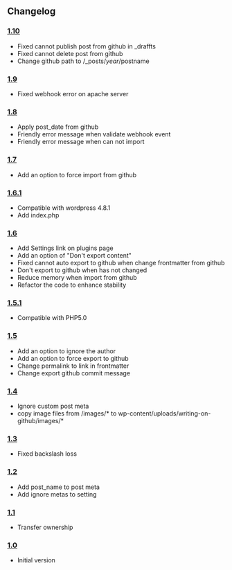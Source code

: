 ## Changelog ##

### [1.10][1.10] ###

* Fixed cannot publish post from github in _draffts
* Fixed cannot delete post from github
* Change github path to /_posts/$year/$postname

### [1.9][1.9] ###

* Fixed webhook error on apache server

### [1.8][1.8] ###

* Apply post_date from github
* Friendly error message when validate webhook event
* Friendly error message when can not import

### [1.7][1.7] ###

* Add an option to force import from github

### [1.6.1][1.6.1] ###

* Compatible with wordpress 4.8.1
* Add index.php

### [1.6][1.6] ###

* Add Settings link on plugins page
* Add an option of "Don't export content"
* Fixed cannot auto export to github when change frontmatter from github
* Don't export to github when has not changed
* Reduce memory when import from github
* Refactor the code to enhance stability

### [1.5.1][1.5.1] ###

* Compatible with PHP5.0

### [1.5][1.5] ###

* Add an option to ignore the author
* Add an option to force export to github
* Change permalink to link in frontmatter
* Change export github commit message

### [1.4][1.4] ###

* Ignore custom post meta
* copy image files from /images/* to wp-content/uploads/writing-on-github/images/*

### [1.3][1.3] ###

* Fixed backslash loss

### [1.2][1.2] ###

* Add post_name to post meta
* Add ignore metas to setting

### [1.1][1.1] ###

* Transfer ownership

### [1.0][1.0] ###

* Initial version



  [1.0]: https://github.com/litefeel/writing-on-github/releases/tag/1.0
  [1.1]: https://github.com/litefeel/writing-on-github/releases/tag/1.1
  [1.2]: https://github.com/litefeel/writing-on-github/releases/tag/1.2
  [1.3]: https://github.com/litefeel/writing-on-github/releases/tag/1.3
  [1.4]: https://github.com/litefeel/writing-on-github/releases/tag/1.4
  [1.5]: https://github.com/litefeel/writing-on-github/releases/tag/1.5
  [1.5.1]: https://github.com/litefeel/writing-on-github/releases/tag/1.5.1
  [1.6]: https://github.com/litefeel/writing-on-github/releases/tag/1.6
  [1.6.1]: https://github.com/litefeel/writing-on-github/releases/tag/1.6.1
  [1.7]: https://github.com/litefeel/writing-on-github/releases/tag/1.7
  [1.8]: https://github.com/litefeel/writing-on-github/releases/tag/1.8
  [1.9]: https://github.com/litefeel/writing-on-github/releases/tag/1.9
  [1.10]: https://github.com/litefeel/writing-on-github/releases/tag/1.10

